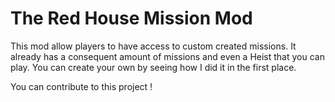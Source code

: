 # The Red House Mission Mod
This mod allow players to have access to custom created missions. It already has a consequent amount of missions and even a Heist that you can play.
You can create your own by seeing how I did it in the first place.

You can contribute to this project !
